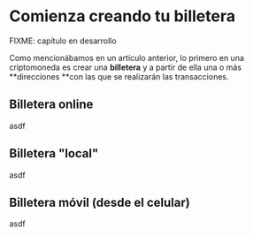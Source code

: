 # Comienza creando tu billetera

FIXME: capítulo en desarrollo

Como mencionábamos en un artículo anterior, lo primero en una criptomoneda es crear una **billetera** y a partir de ella una o más **direcciones **con las que se realizarán las transacciones.

## Billetera online

asdf

## Billetera "local"

asdf

## Billetera móvil \(desde el celular\)

asdf

